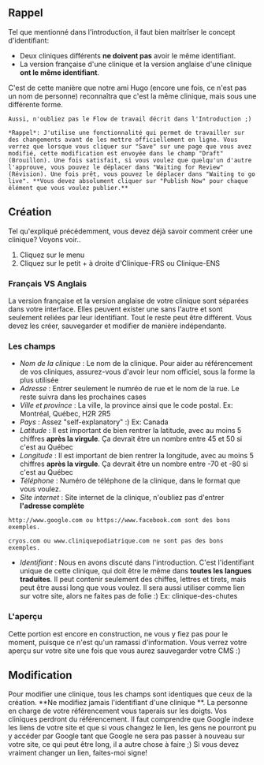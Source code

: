 ## Rappel

Tel que mentionné dans l'introduction, il faut bien maitrîser le concept d'identifiant:

- Deux cliniques différents **ne doivent pas** avoir le même identifiant.
- La version française d'une clinique et la version anglaise d'une clinique **ont le même identifiant**.

C'est de cette manière que notre ami Hugo (encore une fois, ce n'est pas un nom de personne) reconnaîtra que c'est la même clinique, mais sous une différente forme.

```hint|directive
Aussi, n'oubliez pas le Flow de travail décrit dans l'Introduction ;)

*Rappel*: J'utilise une fonctionnalité qui permet de travailler sur des changements avant de les mettre officiellement en ligne. Vous verrez que lorsque vous cliquer sur "Save" sur une page que vous avez modifié, cette modification est envoyée dans le champ "Draft" (Brouillon). Une fois satisfait, si vous voulez que quelqu'un d'autre l'approuve, vous pouvez le déplacer dans "Waiting for Review" (Révision). Une fois prêt, vous pouvez le déplacer dans "Waiting to go live". **Vous devez absolument cliquer sur "Publish Now" pour chaque élément que vous voulez publier.**
```

## Création

Tel qu'expliqué précédemment, vous devez déjà savoir comment créer une clinique? Voyons voir..

1. Cliquez sur le menu
2. Cliquez sur le petit + à droite d'Clinique-FRS ou Clinique-ENS

### Français VS Anglais

La version française et la version anglaise de votre clinique sont séparées dans votre interface. Elles peuvent exister une sans l'autre et sont seulement reliées par leur identifiant. Tout le reste peut être différent. Vous devez les créer, sauvegarder et modifier de manière indépendante.

### Les champs

- *Nom de la clinique* : Le nom de la clinique. Pour aider au référencement de vos cliniques, assurez-vous d'avoir leur nom officiel, sous la forme la plus utilisée
- *Adresse* : Entrer seulement le numréo de rue et le nom de la rue. Le reste suivra dans les prochaines cases
- *Ville et province* : La ville, la province ainsi que le code postal. Ex: Montréal, Québec, H2R 2R5
- *Pays* : Assez "self-explanatory" :) Ex: Canada
- *Latitude* : Il est important de bien rentrer la latitude, avec au moins 5 chiffres **après la virgule**. Ça devrait être un nombre entre 45 et 50 si c'est au Québec
- *Longitude* : Il est important de bien rentrer la longitude, avec au moins 5 chiffres **après la virgule**. Ça devrait être un nombre entre -70 et -80 si c'est au Québec
- *Téléphone* : Numéro de téléphone de la clinique, dans le format que vous voulez.
- *Site internet* : Site internet de la clinique, n'oubliez pas d'entrer **l'adresse complète**

```hint|directive
http://www.google.com ou https://www.facebook.com sont des bons exemples.
```

```hint|warning
cryos.com ou www.cliniquepodiatrique.com ne sont pas des bons exemples.
```

- *Identifiant* : Nous en avons discuté dans l'introduction. C'est l'identifiant unique de cette clinique, qui doit être le même dans **toutes les langues traduites**. Il peut contenir seulement des chiffes, lettres et tirets, mais peut être aussi long que vous voulez. Il sera aussi utiliser comme lien sur votre site, alors ne faites pas de folie :) Ex: clinique-des-chutes

### L'aperçu

Cette portion est encore en construction, ne vous y fiez pas pour le moment, puisque ce n'est qu'un ramassi d'information. Vous verrez votre aperçu sur votre site une fois que vous aurez sauvegarder votre CMS :)

## Modification

Pour modifier une clinique, tous les champs sont identiques que ceux de la création. **Ne modifiez jamais l'identifiant d'une clinique **. La personne en charge de votre référencement vous taperais sur les doigts. Vos cliniques perdront du référencement. Il faut comprendre que Google indexe les liens de votre site et que si vous changez le lien, les gens ne pourront pu y accéder par Google tant que Google ne sera pas passer à nouveau sur votre site, ce qui peut être long, il a autre chose à faire ;) Si vous devez vraiment changer un lien, faites-moi signe!
